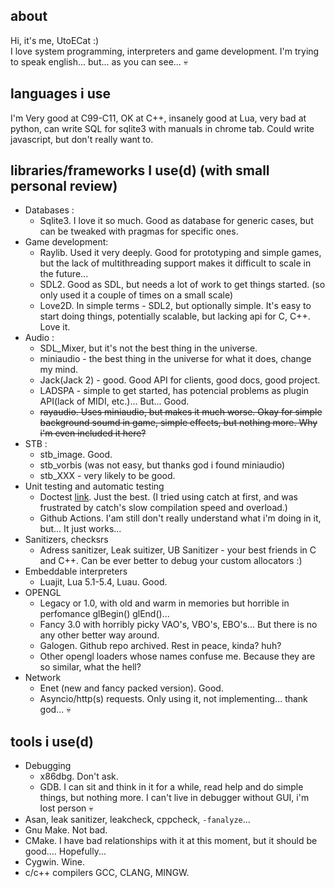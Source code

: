 ## about
Hi, it's me, UtoECat :)    
I love system programming, interpreters and game development.
I'm trying to speak english... but... as you can see... 💀
## languages i use
I'm Very good at C99-C11, OK at C++, insanely good at Lua, very bad at python, can write SQL for sqlite3 with manuals in chrome tab. Could write javascript, but don't really want to.
## libraries/frameworks I use(d) (with small personal review)
- Databases :
  - Sqlite3. I love it so much. Good as database for generic cases, but can be tweaked with pragmas for specific ones.
- Game development:
  - Raylib. Used it very deeply. Good for prototyping and simple games, but the lack of multithreading support makes it difficult to scale in the future...
  - SDL2. Good as SDL, but needs a lot of work to get things started. (so only used it a couple of times on a small scale)
  - Love2D. In simple terms - SDL2, but optionally simple. It's easy to start doing things, potentially scalable, but lacking api for C, C++. Love it.
- Audio :
  - SDL_Mixer, but it's not the best thing in the universe. 
  - miniaudio - the best thing in the universe for what it does, change my mind.
  - Jack(Jack 2) - good. Good API for clients, good docs, good project.
  - LADSPA - simple to get started, has potencial problems as plugin API(lack of MIDI, etc.)... But... Good.
  - ~~rayaudio. Uses miniaudio, but makes it much worse. Okay for simple background soumd in game, simple effects, but nothing more. Why i'm even included it here?~~
- STB :
  - stb_image. Good.
  - stb_vorbis (was not easy, but thanks god i found miniaudio)
  - stb_XXX - very likely to be good.
- Unit testing and automatic testing
  - Doctest [link](https://github.com/doctest/doctest). Just the best. (I tried using catch at first, and was frustrated by catch's slow compilation speed and overload.)
  - Github Actions. I'am still don't really understand what i'm doing in it, but... It just works...
- Sanitizers, checksrs
  - Adress sanitizer, Leak suitizer, UB Sanitizer - your best friends in C and C++. Can be ever better to debug your custom allocators :)
- Embeddable interpreters
  - Luajit, Lua 5.1-5.4, Luau. Good. 
- OPENGL
  - Legacy or 1.0, with old and warm in memories but horrible in perfomance glBegin() glEnd()...
  - Fancy 3.0 with horribly picky VAO's, VBO's, EBO's... But there is no any other better way around.
  - Galogen. Github repo archived. Rest in peace, kinda? huh?
  - Other opengl loaders whose names confuse me. Because they are so similar, what the hell?
- Network
  - Enet (new and fancy packed version). Good.
  - Asyncio/http(s) requests. Only using it, not implementing... thank god... 💀
## tools i use(d)
- Debugging
  - x86dbg. Don't ask. 
  - GDB. I can sit and think in it for a while, read help and do simple things, but nothing more. I can't live in debugger without GUI, i'm lost person 💀
- Asan, leak sanitizer, leakcheck, cppcheck, `-fanalyze`... 
- Gnu Make. Not bad.
- CMake. I have bad relationships with it at this moment, but it should be good.... Hopefully...
- Cygwin. Wine.
- c/c++ compilers GCC, CLANG, MINGW.
